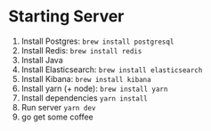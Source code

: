 # Starting Server

1) Install Postgres: `brew install postgresql`
2) Install Redis: `brew install redis`
3) Install Java
4) Install Elasticsearch: `brew install elasticsearch`
5) Install Kibana: `brew install kibana`
6) Install yarn (+ node): `brew install yarn`
7) Install dependencies `yarn install`
8) Run server `yarn dev`
9) go get some coffee
